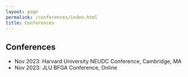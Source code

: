 ```yaml
---
layout: page
permalink: /conferences/index.html
title: Conferences
---
```


## Conferences

-  Nov 2023: Harvard University NEUDC Conference, Cambridge, MA
- Nov 2023: JLU BFGA Conference, Online
